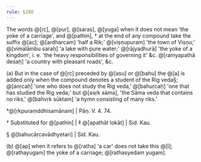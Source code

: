 ```yaml
---
rule: §280
---
```


The words @[ṛc], @[pur], @[saras], @[yuga] when it does not mean 'the yoke of a carriage', and @[pathin], † at the end of any compound take the suffix @[ac]; @[ardharcam] 'half a Rik;' @[viṣṇupuram] 'the town of Viṣṇu;' @[vimalāmbu saraḥ] 'a lake with pure water;' @[rājyadhurā] 'the yoke of a kingdom', i. e. 'the heavy responsibilities of governing it' &c. @[ramyapathā deśaḥ] 'a country with pleasant roads', &c.

(a) But in the case of @[ṛc] preceded by @[asu] or @[bahu] the @[a] is added only when the compound denotes a student of the Rig veda§; @[anṛcaḥ] 'one who does not study the Rig veda,' @[bahuṛcaḥ] 'one that has studied the Rig veda;' but @[asṛk sāma], 'the Sāma veda that contains no riks,' @[bahvṛk sūktam] 'a hymn consisting of many riks.'

*@[ṛkpuraṃddhisamānam] | Pāṇ. V. 4. 74.

† Substituted for @[pathin] | ‡ @[apathāt lokāt] | Sid. Kau.

§ @[bahucāṛcavādhyetari] | Sid. Kau.

(b) @[ap] when it refers to @[ratha] 'a car' does not take this @[ī]; @[rathayugam] the yoke of a carriage; @[rathasyedam yugam].